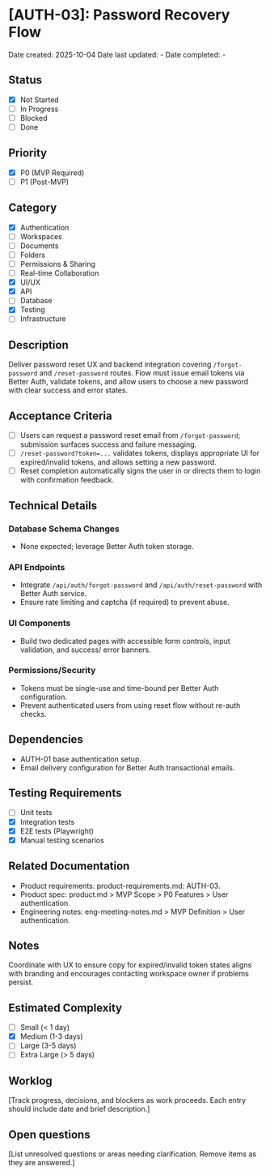 # [AUTH-03]: Password Recovery Flow

Date created: 2025-10-04
Date last updated: -
Date completed: -

## Status

- [x] Not Started
- [ ] In Progress
- [ ] Blocked
- [ ] Done

## Priority

- [x] P0 (MVP Required)
- [ ] P1 (Post-MVP)

## Category

- [x] Authentication
- [ ] Workspaces
- [ ] Documents
- [ ] Folders
- [ ] Permissions & Sharing
- [ ] Real-time Collaboration
- [x] UI/UX
- [x] API
- [ ] Database
- [x] Testing
- [ ] Infrastructure

## Description

Deliver password reset UX and backend integration covering `/forgot-password` and `/reset-password` routes. Flow must issue email tokens via Better Auth, validate tokens, and allow users to choose a new password with clear success and error states.

## Acceptance Criteria

- [ ] Users can request a password reset email from `/forgot-password`; submission surfaces success and failure messaging.
- [ ] `/reset-password?token=...` validates tokens, displays appropriate UI for expired/invalid tokens, and allows setting a new password.
- [ ] Reset completion automatically signs the user in or directs them to login with confirmation feedback.

## Technical Details

### Database Schema Changes

- None expected; leverage Better Auth token storage.

### API Endpoints

- Integrate `/api/auth/forgot-password` and `/api/auth/reset-password` with Better Auth service.
- Ensure rate limiting and captcha (if required) to prevent abuse.

### UI Components

- Build two dedicated pages with accessible form controls, input validation, and success/ error banners.

### Permissions/Security

- Tokens must be single-use and time-bound per Better Auth configuration.
- Prevent authenticated users from using reset flow without re-auth checks.

## Dependencies

- AUTH-01 base authentication setup.
- Email delivery configuration for Better Auth transactional emails.

## Testing Requirements

- [ ] Unit tests
- [x] Integration tests
- [x] E2E tests (Playwright)
- [x] Manual testing scenarios

## Related Documentation

- Product requirements: product-requirements.md: AUTH-03.
- Product spec: product.md > MVP Scope > P0 Features > User authentication.
- Engineering notes: eng-meeting-notes.md > MVP Definition > User authentication.

## Notes

Coordinate with UX to ensure copy for expired/invalid token states aligns with branding and encourages contacting workspace owner if problems persist.

## Estimated Complexity

- [ ] Small (< 1 day)
- [x] Medium (1-3 days)
- [ ] Large (3-5 days)
- [ ] Extra Large (> 5 days)

## Worklog

[Track progress, decisions, and blockers as work proceeds. Each entry should include date and brief description.]

## Open questions

[List unresolved questions or areas needing clarification. Remove items as they are answered.]
